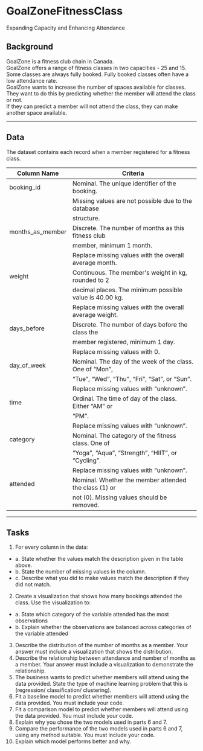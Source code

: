 # GoalZoneFitnessClass
Expanding Capacity and Enhancing Attendance


## Background
GoalZone is a fitness club chain in Canada. </br>
GoalZone offers a range of fitness classes in two capacities - 25 and 15. </br>
Some classes are always fully booked. Fully booked classes often have a low attendance rate. </br>
GoalZone wants to increase the number of spaces available for classes. </br>
They want to do this by predicting whether the member will attend the class or not. </br>
If they can predict a member will not attend the class, they can make another space available.


---

## Data
The dataset contains each record when a member registered for a fitness class.


| Column Name       | Criteria                                                   |
|-------------------|------------------------------------------------------------|
| booking_id        | Nominal. The unique identifier of the booking.             |
|                   | Missing values are not possible due to the database       |
|                   | structure.                                                |
| months_as_member  | Discrete. The number of months as this fitness club       |
|                   | member, minimum 1 month.                                  |
|                   | Replace missing values with the overall average month.    |
| weight            | Continuous. The member's weight in kg, rounded to 2      |
|                   | decimal places. The minimum possible value is 40.00 kg.   |
|                   | Replace missing values with the overall average weight.   |
| days_before       | Discrete. The number of days before the class the        |
|                   | member registered, minimum 1 day.                         |
|                   | Replace missing values with 0.                            |
| day_of_week       | Nominal. The day of the week of the class. One of “Mon”,  |
|                   | “Tue”, “Wed”, “Thu”, “Fri”, “Sat”, or “Sun”.              |
|                   | Replace missing values with “unknown”.                    |
| time              | Ordinal. The time of day of the class. Either “AM” or    |
|                   | “PM”.                                                    |
|                   | Replace missing values with “unknown”.                    |
| category          | Nominal. The category of the fitness class. One of       |
|                   | “Yoga”, “Aqua”, “Strength”, “HIIT”, or “Cycling”.         |
|                   | Replace missing values with “unknown”.                    |
| attended          | Nominal. Whether the member attended the class (1) or    |
|                   | not (0). Missing values should be removed.                |


---


## Tasks
1. For every column in the data:
  - a. State whether the values match the description given in the table above.
  - b. State the number of missing values in the column.
  - c. Describe what you did to make values match the description if they did not match.
2. Create a visualization that shows how many bookings attended the class. Use the
visualization to:
  - a. State which category of the variable attended has the most observations
  - b. Explain whether the observations are balanced across categories of the variable attended
3. Describe the distribution of the number of months as a member. Your answer must include a visualization that shows the distribution.
4. Describe the relationship between attendance and number of months as a member. Your answer must include a visualization to demonstrate the relationship.
5. The business wants to predict whether members will attend using the data provided.  State the type of machine learning problem that this is (regression/ classification/  clustering).
6. Fit a baseline model to predict whether members will attend using the data provided. You must include your code.
7. Fit a comparison model to predict whether members will attend using the data provided. You must include your code.
8. Explain why you chose the two models used in parts 6 and 7.
9. Compare the performance of the two models used in parts 6 and 7, using any method suitable. You must include your code.
10. Explain which model performs better and why.

